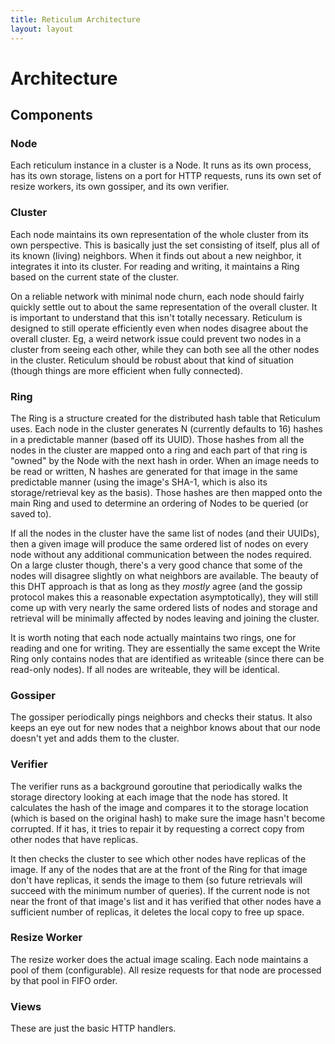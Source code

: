 ```yaml
---
title: Reticulum Architecture
layout: layout
---
```


# Architecture

## Components

### Node

Each reticulum instance in a cluster is a Node. It runs as its own
process, has its own storage, listens on a port for HTTP requests,
runs its own set of resize workers, its own gossiper, and its own
verifier.

### Cluster

Each node maintains its own representation of the whole cluster from
its own perspective. This is basically just the set consisting of
itself, plus all of its known (living) neighbors. When it finds out
about a new neighbor, it integrates it into its cluster. For reading
and writing, it maintains a Ring based on the current state of the
cluster. 

On a reliable network with minimal node churn, each node should fairly
quickly settle out to about the same representation of the overall
cluster. It is important to understand that this isn't totally
necessary. Reticulum is designed to still operate efficiently even
when nodes disagree about the overall cluster. Eg, a weird network
issue could prevent two nodes in a cluster from seeing each other,
while they can both see all the other nodes in the cluster. Reticulum
should be robust about that kind of situation (though things are more
efficient when fully connected). 

### Ring

The Ring is a structure created for the distributed hash table that
Reticulum uses. Each node in the cluster generates N (currently
defaults to 16) hashes in a predictable manner (based off its
UUID). Those hashes from all the nodes in the cluster are mapped onto
a ring and each part of that ring is "owned" by the Node with the next
hash in order. When an image needs to be read or written, N hashes are
generated for that image in the same predictable manner (using the
image's SHA-1, which is also its storage/retrieval key as the
basis). Those hashes are then mapped onto the main Ring and used to
determine an ordering of Nodes to be queried (or saved to). 

If all the nodes in the cluster have the same list of nodes (and their
UUIDs), then a given image will produce the same ordered list of nodes
on every node without any additional communication between the nodes
required. On a large cluster though, there's a very good chance that
some of the nodes will disagree slightly on what neighbors are
available. The beauty of this DHT approach is that as long as they
*mostly* agree (and the gossip protocol makes this a reasonable
expectation asymptotically), they will still come up with very nearly
the same ordered lists of nodes and storage and retrieval will be
minimally affected by nodes leaving and joining the cluster. 

It is worth noting that each node actually maintains two rings, one
for reading and one for writing. They are essentially the same except
the Write Ring only contains nodes that are identified as writeable
(since there can be read-only nodes). If all nodes are writeable, they
will be identical.

### Gossiper

The gossiper periodically pings neighbors and checks their status. It
also keeps an eye out for new nodes that a neighbor knows about that
our node doesn't yet and adds them to the cluster.

### Verifier

The verifier runs as a background goroutine that periodically walks
the storage directory looking at each image that the node has
stored. It calculates the hash of the image and compares it to the
storage location (which is based on the original hash) to make sure
the image hasn't become corrupted. If it has, it tries to repair it by
requesting a correct copy from other nodes that have replicas. 

It then checks the cluster to see which other nodes have replicas of
the image. If any of the nodes that are at the front of the Ring for
that image don't have replicas, it sends the image to them (so future
retrievals will succeed with the minimum number of queries). If the
current node is not near the front of that image's list and it has
verified that other nodes have a sufficient number of replicas, it
deletes the local copy to free up space.

### Resize Worker

The resize worker does the actual image scaling. Each node maintains a
pool of them (configurable). All resize requests for that node are
processed by that pool in FIFO order. 

### Views

These are just the basic HTTP handlers.
